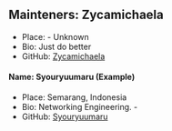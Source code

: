 ## Mainteners: Zycamichaela 
- Place: - Unknown
- Bio: Just do better
- GitHub: [Zycamichaela](https://github.com/Zycamichaela)


#### Name: Syouryuumaru (Example)

- Place: Semarang, Indonesia
- Bio: Networking Engineering. -
- GitHub: [Syouryuumaru](https://github.com/Syouryuumaru)



